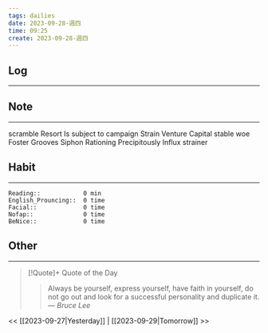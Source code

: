 ```yaml
---
tags: dailies  
date: 2023-09-28-週四
time: 09:25
create: 2023-09-28-週四
---
```


## Log
---

## Note
---
scramble
Resort
Is subject to
campaign
Strain
Venture Capital
stable
woe
Foster
Grooves
Siphon
Rationing
Precipitously
Influx
strainer

## Habit
---
```
Reading::            0 min
English_Prouncing::  0 time
Facial::             0 time
Nofap::              0 time
BeNice::             0 time

```
## Other
---

> [!Quote]+ Quote of the Day
> > Always be yourself, express yourself, have faith in yourself, do not go out and look for a successful personality and duplicate it.
> — <cite>Bruce Lee</cite>

<< [[2023-09-27|Yesterday]] | [[2023-09-29|Tomorrow]] >>